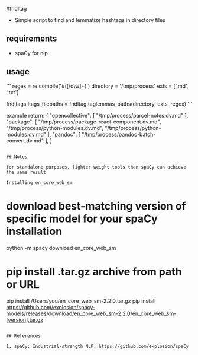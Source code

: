 #fndltag

-   Simple script to find and lemmatize hashtags in directory files

## requirements

-   spaCy for nlp

## usage

'''
regex = re.compile('#([\\d\\w]+)')
directory = '/tmp/process'
exts = ['.md', '.txt']

fndltags.ltags_filepaths = fndltag.taglemmas_paths(directory, exts, regex)
'''

example return:
{
"opencollective": [
"/tmp/process/parcel-notes.dv.md"
],
"package": [
"/tmp/process/package-react-component.dv.md",
"/tmp/process/python-modules.dv.md",
"/tmp/process/python-modules.dv.md"
],
"pandoc": [
"/tmp/process/pandoc-batch-convert.dv.md"
],
}

```

## Notes

for standalone purposes, lighter weight tools than spaCy can achieve the same result

Installing en_core_web_sm
```

# download best-matching version of specific model for your spaCy installation

python -m spacy download en_core_web_sm

# pip install .tar.gz archive from path or URL

pip install /Users/you/en_core_web_sm-2.2.0.tar.gz
pip install https://github.com/explosion/spacy-models/releases/download/en_core_web_sm-2.2.0/en_core_web_sm-[version].tar.gz

```

## References

1. spaCy: Industrial-strength NLP: https://github.com/explosion/spaCy
```
